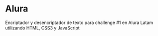 # Alura
Encriptador y desencriptador de texto para challenge #1 en Alura Latam utilizando HTML, CSS3 y JavaScript
